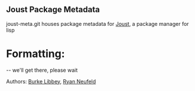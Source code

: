 Joust Package Metadata
----------------------

joust-meta.git houses package metadata for [Joust](http://github.com/burke/joust), a package manager for lisp

Formatting:
===========
-- we'll get there, please wait

Authors: [Burke Libbey](http://github.com/burke), [Ryan Neufeld](http://github.com/neufelry)